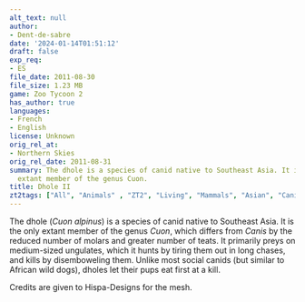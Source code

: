 ```yaml
---
alt_text: null
author:
- Dent-de-sabre
date: '2024-01-14T01:51:12'
draft: false
exp_req:
- ES
file_date: 2011-08-30
file_size: 1.23 MB
game: Zoo Tycoon 2
has_author: true
languages:
- French
- English
license: Unknown
orig_rel_at:
- Northern Skies
orig_rel_date: 2011-08-31
summary: The dhole is a species of canid native to Southeast Asia. It is the only
  extant member of the genus Cuon.
title: Dhole II
zt2tags: ["All", "Animals" , "ZT2", "Living", "Mammals", "Asian", "Canids"]
---
```

The dhole (*Cuon alpinus*) is a species of canid native to Southeast Asia. It is the only extant member of the genus *Cuon*, which differs from *Canis* by the reduced number of molars and greater number of teats. It primarily preys on medium-sized ungulates, which it hunts by tiring them out in long chases, and kills by disemboweling them. Unlike most social canids (but similar to African wild dogs), dholes let their pups eat first at a kill.

Credits are given to Hispa-Designs for the mesh.
